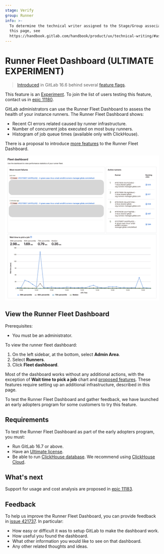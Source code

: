 ```yaml
---
stage: Verify
group: Runner
info: >-
  To determine the technical writer assigned to the Stage/Group associated with
  this page, see
  https://handbook.gitlab.com/handbook/product/ux/technical-writing/#assignments
---
```

# Runner Fleet Dashboard **(ULTIMATE EXPERIMENT)**

> [Introduced](https://gitlab.com/gitlab-org/gitlab/-/issues/424495) in GitLab 16.6 behind several [feature flags](../integration/clickhouse.md#enable-feature-flags).

This feature is an [Experiment](../policy/experiment-beta-support.md).
To join the list of users testing this feature, contact us in
[epic 11180](https://gitlab.com/groups/gitlab-org/-/epics/11180).

GitLab administrators can use the Runner Fleet Dashboard to assess the health of your instance runners.
The Runner Fleet Dashboard shows:

- Recent CI errors related caused by runner infrastructure.
- Number of concurrent jobs executed on most busy runners.
- Histogram of job queue times (available only with ClickHouse).

There is a proposal to introduce [more features](#whats-next) to the Runner Fleet Dashboard.

![Runner Fleet Dashboard](img/runner_fleet_dashboard.png)

## View the Runner Fleet Dashboard

Prerequisites:

- You must be an administrator.

To view the runner fleet dashboard:

1. On the left sidebar, at the bottom, select **Admin Area**.
1. Select **Runners**.
1. Click **Fleet dashboard**.

Most of the dashboard works without any additional actions, with the
exception of **Wait time to pick a job** chart and [proposed features](#whats-next).
These features require setting up an additional infrastructure, described in this page.

To test the Runner Fleet Dashboard and gather feedback, we have launched an early adopters program
for some customers to try this feature.

## Requirements

To test the Runner Fleet Dashboard as part of the early adopters program, you must:

- Run GitLab 16.7 or above.
- Have an [Ultimate license](https://about.gitlab.com/pricing/).
- Be able to run [ClickHouse database](../integration/clickhouse.md). We recommend using [ClickHouse Cloud](https://clickhouse.cloud/).

## What's next

Support for usage and cost analysis are proposed in
[epic 11183](https://gitlab.com/groups/gitlab-org/-/epics/11183).

## Feedback

To help us improve the Runner Fleet Dashboard, you can provide feedback in
[issue 421737](https://gitlab.com/gitlab-org/gitlab/-/issues/421737).
In particular:

- How easy or difficult it was to setup GitLab to make the dashboard work.
- How useful you found the dashboard.
- What other information you would like to see on that dashboard.
- Any other related thoughts and ideas.
